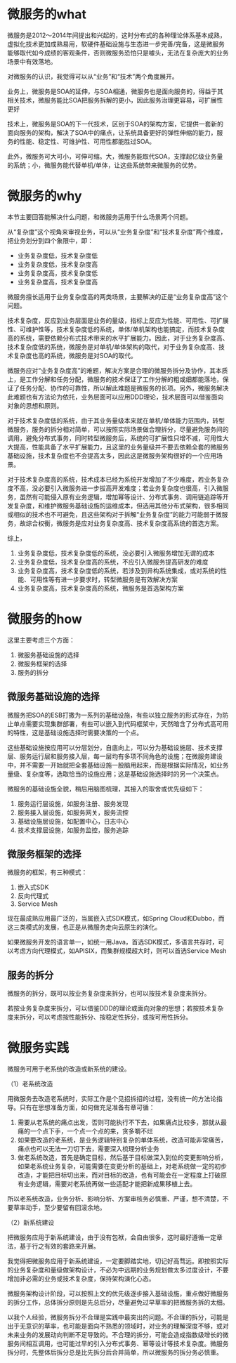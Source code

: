 # 微服务的what


微服务是2012～2014年间提出和兴起的，这时分布式的各种理论体系基本成熟，虚拟化技术更加成熟易用，软硬件基础设施与生态进一步完善/完备，这是微服务能够取代如今成绩的客观条件，否则微服务恐怕只是噱头，无法在复杂庞大的业务场景中有效落地。

对微服务的认识，我觉得可以从“业务”和“技术”两个角度展开。

业务上，微服务是SOA的延伸，与SOA相通，微服务也是面向服务的，得益于其相关技术，微服务能比SOA把服务拆解的更小，因此服务治理更容易，可扩展性更好

技术上，微服务是SOA的下一代技术，区别于SOA的架构方案，它提供一套新的面向服务的架构，解决了SOA中的痛点，让系统具备更好的弹性伸缩的能力，服务的性能、稳定性、可维护性、可用性都能胜过SOA。

此外，微服务可大可小，可伸可缩。大，微服务能取代SOA，支撑起亿级业务量的系统；小，微服务能代替单机/单体，让这些系统带来微服务的优势。

# 微服务的why

本节主要回答能解决什么问题，和微服务适用于什么场景两个问题。

从“复杂度”这个视角来审视业务，可以从“业务复杂度”和“技术复杂度”两个维度，把业务划分到四个象限中，即：

- 业务复杂度低，技术复杂度低
- 业务复杂度低，技术复杂度高
- 业务复杂度高，技术复杂度低
- 业务复杂度高，技术复杂度高

微服务擅长适用于业务复杂度高的两类场景，主要解决的正是“业务复杂度高”这个问题。

技术复杂度，反应到业务层面是业务的量级，指标上反应为性能、可用性、可扩展性、可维护性等，技术复杂度低的系统，单体/单机架构也能搞定，而技术复杂度高的系统，需要依赖分布式技术带来的水平扩展能力。因此，对于业务复杂度高、技术复杂度低的系统，微服务是对单机/单体架构的取代，对于业务复杂度高、技术复杂度也高的系统，微服务是对SOA的取代。

微服务应对“业务复杂度高”的难题，解决方案是合理的微服务拆分及协作，其本质上，是工作分解和任务分配，微服务的技术保证了工作分解的粗或细都能落地，保证了任务分配、协作的可靠性，所以解此难题是微服务的长项。另外，微服务解决此难题也有方法论为依托，业务层面可以应用DDD理论，技术层面可以借鉴面向对象的思想和原则。

对于技术复杂度低的系统，由于其业务量级本来就在单机/单体能力范围内，转型微服务，服务的拆分相对简单，可以按照实际场景做合理拆分，尽量避免服务间的调用，避免分布式事务，同时转型微服务后，系统的可扩展性只增不减，可用性大大提高，性能具备了水平扩展能力，且这里的业务量级并不要去依赖全套的微服务基础设施，技术复杂度也不会提高太多，因此这是微服务架构很好的一个应用场景。

对于技术复杂度高的系统，技术成本已经为系统开发增加了不少难度，若业务复杂度不高，没必要引入微服务进一步拔高开发难度；若业务复杂度也很高，引入微服务，虽然有可能侵入原有业务逻辑，增加幂等设计、分布式事务、调用链追踪等开发复杂度，和维护微服务基础设施的运维成本，但选用其他分布式架构，很多相同或相似的技术也不可避免，且这些架构对于拆解“业务复杂度”的能力可能弱于微服务，故综合权衡，微服务是应对业务复杂度高、技术复杂度高系统的首选方案。

综上，

1. 业务复杂度低，技术复杂度低的系统，没必要引入微服务增加无谓的成本
2. 业务复杂度低，技术复杂度高的系统，不应引入微服务提高研发的难度
3. 业务复杂度高，技术复杂度低的系统，若涉及到异构系统集成，或对系统的性能、可用性等有进一步要求时，转型微服务是有效解决方案
4. 业务复杂度高，技术复杂度高的系统，微服务是首选架构方案



# 微服务的how

这里主要考虑三个方面：

1. 微服务基础设施的选择
2. 微服务框架的选择
3. 服务的拆分

## 微服务基础设施的选择

微服务把SOA的ESB打撒为一系列的基础设施，有些以独立服务的形式存在，为防止单点需要实现集群部署，有些可以嵌入到代码框架中，天然暗含了分布式高可用的特性，这是基础设施选择时需要决策的一个点。

这些基础设施按应用可以分层划分，自底向上，可以分为基础设施层、技术支撑层、服务运行层和服务接入层，每一层均有多项不同角色的设施；在微服务建设中，并不需要一开始就把全套基础设施一股脑用起来，而是根据实际情况，如业务量级、复杂度等，选取恰当的设施应用；这是基础设施选择时的另一个决策点。

微服务的基础设施全貌，稍后用脑图梳理，其接入的取舍或优先级如下：

1. 服务运行层设施，如服务注册、服务发现
2. 服务接入层设施，如服务网关，服务流控
3. 基础设施层设施，如配置中心，日志中心
4. 技术支撑层设施，如服务监控，服务追踪


## 微服务框架的选择

微服务的框架，有三种模式：

1. 嵌入式SDK
2. 反向代理式
3. Service Mesh

现在最成熟应用最广泛的，当属嵌入式SDK模式，如Spring Cloud和Dubbo，而这三类模式的发展，也正是从微服务走向云原生的演化。

如果微服务开发的语言单一，如统一用Java，首选SDK模式，多语言共存时，可以考虑方向代理模式，如APISIX，而集群规模超大时，则可以首选Service Mesh


## 服务的拆分

微服务的拆分，既可以按业务复杂度来拆分，也可以按技术复杂度来拆分。

若按业务复杂度来拆分，可以借鉴DDD的理论或面向对象的思想；若按技术复杂度来拆分，可以考虑按性能拆分、按稳定性拆分，或按可用性拆分。


# 微服务实践


微服务可用于老系统的改造或新系统的建设。

（1）老系统改造

用微服务去改造老系统时，实际工作是个见招拆招的过程，没有统一的方法论指导。只有在思想准备方面，如何做充足准备有章可循：

1. 需要从老系统的痛点出发，否则可能执行不下去，如果痛点比较多，那就从最痛的一个点下手，一个点一个点的来，贪多嚼不烂
2. 如果要改造的老系统，是业务逻辑特别复杂的单体系统，改造可能非常痛苦，痛点也可以无法一刀切下去，需要深入梳理分析业务
3. 做老系统改造，首先是确定目标，然后基于目标做深入到位的变更影响分析，如果老系统业务复杂，可能需要在变更分析的基础上，对老系统做一定的初步改造，才能把目标切出来，而对目标的改造，也有可能会在一定程度上打破原有业务逻辑，需要对老系统再做一些适配才能把新成果移植上去。

所以老系统改造，业务分析、影响分析、方案审核务必慎重、严谨，想不清楚，不要草率动手，至少要留有回滚余地。

（2）新系统建设

把微服务应用于新系统建设，由于没有包袱，会自由很多，这时最好遵循一定章法，基于行之有效的套路来开展。

我觉得把微服务应用于新系统建设，一定要脚踏实地，切记好高骛远。即按照实际的业务复杂度和量级做架构设计，不必为中远期的业务规划做太多过度设计，不要增加非必需的业务或技术复杂度，保持架构演化心态。

微服务架构设计阶段，可以按照上文的优先级逐步接入基础设施，重点做好微服务的拆分工作，总体拆分原则是先总后分，尽量避免过早草率的把微服务拆的太细。

以我个人经验，微服务拆分不合理是实践中最突出的问题。不合理的拆分，可能是出于无意识的草率，也可能是面向不熟悉的领域时，对业务的理解深度不够，或对未来业务的发展动向判断不足导致的。不合理的拆分，可能会造成指数级增长的微服务间相互调用，也可能过早的引入分布式事务、幂等设计等技术复杂度。微服务拆分时，先整体后拆分总是比先拆分后合并简单，所以微服务的拆分务必慎重。
